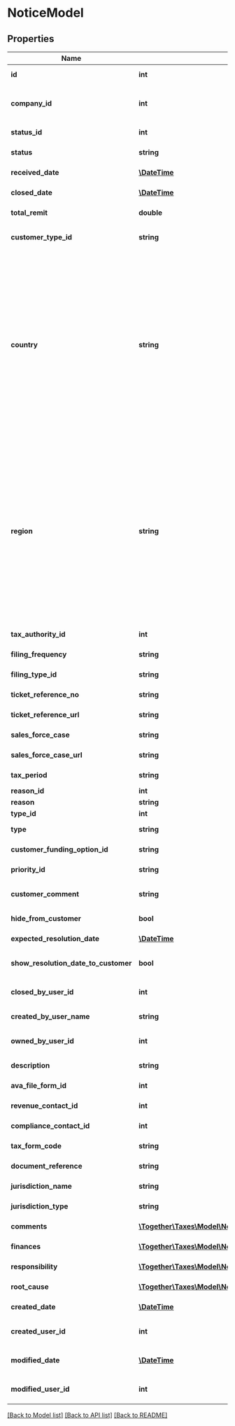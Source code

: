 # NoticeModel

## Properties
Name | Type | Description | Notes
------------ | ------------- | ------------- | -------------
**id** | **int** | The unique ID number of this notice. | 
**company_id** | **int** | The unique ID number of the company to which this notice belongs. | 
**status_id** | **int** | The status id of the notice | 
**status** | **string** | The status of the notice | [optional] 
**received_date** | [**\DateTime**](\DateTime.md) | The received date of the notice | 
**closed_date** | [**\DateTime**](\DateTime.md) | The closed date of the notice | [optional] 
**total_remit** | **double** | The total remmitance amount for the notice | [optional] 
**customer_type_id** | **string** | NoticeCustomerTypeID can be retrieved from the definitions API | 
**country** | **string** | Name or ISO 3166 code identifying the country that sent this notice.                This field supports many different country identifiers:   * Two character ISO 3166 codes   * Three character ISO 3166 codes   * Fully spelled out names of the country in ISO supported languages   * Common alternative spellings for many countries                For a full list of all supported codes and names, please see the Definitions API &#x60;ListCountries&#x60;. | [optional] 
**region** | **string** | Name or ISO 3166 code identifying the region within the country that sent this notice.                This field supports many different region identifiers:   * Two and three character ISO 3166 region codes   * Fully spelled out names of the region in ISO supported languages   * Common alternative spellings for many regions                For a full list of all supported codes and names, please see the Definitions API &#x60;ListRegions&#x60;. | [optional] 
**tax_authority_id** | **int** | The tax authority id of the notice | [optional] 
**filing_frequency** | **string** | The filing frequency of the notice | [optional] 
**filing_type_id** | **string** | The filing type of the notice | [optional] 
**ticket_reference_no** | **string** | The ticket reference number of the notice | [optional] 
**ticket_reference_url** | **string** | The ticket reference url of the notice | [optional] 
**sales_force_case** | **string** | The sales force case of the notice | [optional] 
**sales_force_case_url** | **string** | The URL to the sales force case | [optional] 
**tax_period** | **string** | The tax period of the notice | [optional] 
**reason_id** | **int** | The notice reason id | 
**reason** | **string** | The notice reason | [optional] 
**type_id** | **int** | The tax notice type id | [optional] 
**type** | **string** | The tax notice type description | [optional] 
**customer_funding_option_id** | **string** | The notice customer funding options | [optional] 
**priority_id** | **string** | The priority of the notice | 
**customer_comment** | **string** | Comments from the customer on this notice | [optional] 
**hide_from_customer** | **bool** | Indicator to hide from customer | 
**expected_resolution_date** | [**\DateTime**](\DateTime.md) | Expected resolution date of the notice | [optional] 
**show_resolution_date_to_customer** | **bool** | Indicator to show customer this resolution date | 
**closed_by_user_id** | **int** | The unique ID number of the user that closed the notice | [optional] 
**created_by_user_name** | **string** | The user who created the notice | [optional] 
**owned_by_user_id** | **int** | The unique ID number of the user that owns the notice | [optional] 
**description** | **string** | The description of the notice | [optional] 
**ava_file_form_id** | **int** | The ava file form id of the notice | [optional] 
**revenue_contact_id** | **int** | The id of the revenue contact | [optional] 
**compliance_contact_id** | **int** | The id of the compliance contact | [optional] 
**tax_form_code** | **string** | The tax form code of the notice | [optional] 
**document_reference** | **string** | The document reference of the notice | [optional] 
**jurisdiction_name** | **string** | The jurisdiction name of the notice | [optional] 
**jurisdiction_type** | **string** | The jurisdiction type of the notice | [optional] 
**comments** | [**\Together\Taxes\Model\NoticeCommentModel[]**](NoticeCommentModel.md) | Additional comments on the notice | [optional] 
**finances** | [**\Together\Taxes\Model\NoticeFinanceModel[]**](NoticeFinanceModel.md) | Finance details of the notice | [optional] 
**responsibility** | [**\Together\Taxes\Model\NoticeResponsibilityDetailModel[]**](NoticeResponsibilityDetailModel.md) | Notice Responsibility Details | [optional] 
**root_cause** | [**\Together\Taxes\Model\NoticeRootCauseDetailModel[]**](NoticeRootCauseDetailModel.md) | Notice Root Cause Details | [optional] 
**created_date** | [**\DateTime**](\DateTime.md) | The date when this record was created. | [optional] 
**created_user_id** | **int** | The User ID of the user who created this record. | [optional] 
**modified_date** | [**\DateTime**](\DateTime.md) | The date/time when this record was last modified. | [optional] 
**modified_user_id** | **int** | The user ID of the user who last modified this record. | [optional] 

[[Back to Model list]](../README.md#documentation-for-models) [[Back to API list]](../README.md#documentation-for-api-endpoints) [[Back to README]](../README.md)


